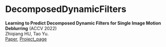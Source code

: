 # DecomposedDynamicFilters
**Learning to Predict Decomposed Dynamic Filters for Single Image Motion Deblurring** (ACCV 2022)  
Zhiqiang HU, Tao Yu.
<br>[Paper]((https://openaccess.thecvf.com/content/ACCV2022/papers/Hu_Learning_to_Predict_Decomposed_Dynamic_Filters_for_Single_Image_Motion_ACCV_2022_paper.pdf)), [Project_page](https://github.com/ZHIQIANGHU2021/DecomposedDynamicFilters)
